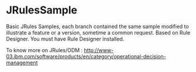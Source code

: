 JRulesSample
============

Basic JRules Samples, each branch contained the same sample modified to illustrate  a feature or a version, sometime a common request.
Based on Rule Designer. You  must have Rule Designer installed.

To know more on JRules/ODM : http://www-03.ibm.com/software/products/en/category/operational-decision-management

